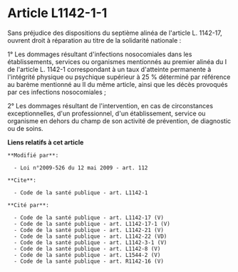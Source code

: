 # Article L1142-1-1

Sans préjudice des dispositions du septième alinéa de l'article L. 1142-17, ouvrent droit à réparation au titre de la
solidarité nationale : 

1° Les dommages résultant d'infections nosocomiales dans les établissements, services ou organismes mentionnés au premier
alinéa du I de l'article L. 1142-1 correspondant à un taux d'atteinte permanente à l'intégrité physique ou psychique
supérieur à 25 % déterminé par référence au barème mentionné au II du même article, ainsi que les décès provoqués par ces
infections nosocomiales ; 

2° Les dommages résultant de l'intervention, en cas de circonstances exceptionnelles, d'un professionnel, d'un établissement,
service ou organisme en dehors du champ de son activité de prévention, de diagnostic ou de soins.

**Liens relatifs à cet article**

	**Modifié par**:

	  - Loi n°2009-526 du 12 mai 2009 - art. 112

	**Cite**:

	  - Code de la santé publique - art. L1142-1

	**Cité par**:

	  - Code de la santé publique - art. L1142-17 (V)
	  - Code de la santé publique - art. L1142-17-1 (V)
	  - Code de la santé publique - art. L1142-21 (V)
	  - Code de la santé publique - art. L1142-22 (VD)
	  - Code de la santé publique - art. L1142-3-1 (V)
	  - Code de la santé publique - art. L1142-8 (V)
	  - Code de la santé publique - art. L1544-2 (V)
	  - Code de la santé publique - art. R1142-16 (V)
